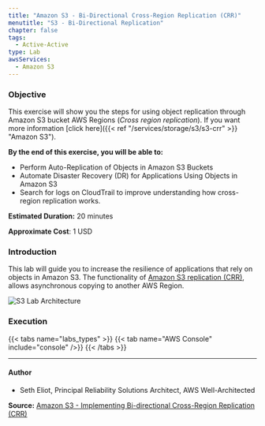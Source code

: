 ```yaml
---
title: "Amazon S3 - Bi-Directional Cross-Region Replication (CRR)"
menutitle: "S3 - Bi-Directional Replication"
chapter: false
tags:
  - Active-Active
type: Lab
awsServices: 
  - Amazon S3
---
```


### Objective

This exercise will show you the steps for using object replication through Amazon S3 bucket AWS Regions (*Cross region replication*). If you want more information [click here]({{< ref "/services/storage/s3/s3-crr" >}} "Amazon S3").

**By the end of this exercise, you will be able to:**

- Perform Auto-Replication of Objects in Amazon S3 Buckets
- Automate Disaster Recovery (DR) for Applications Using Objects in Amazon S3
- Search for logs on CloudTrail to improve understanding how cross-region replication works.

**Estimated Duration:** 20 minutes

**Approximate Cost**: 1 USD

### Introduction

This lab will guide you to increase the resilience of applications that rely on objects in Amazon S3. The functionality of [Amazon S3 replication (CRR)](https://docs.aws.amazon.com/pt_br/AmazonS3/latest/dev/replication.html), allows asynchronous copying to another AWS Region.

![S3 Lab Architecture](/images/s3-bi-crr.png?width=550px")

### Execution
{{< tabs name="labs_types" >}} 
{{< tab name="AWS Console" include="console" />}} 
{{< /tabs >}}

---

#### Author

- Seth Eliot, Principal Reliability Solutions Architect, AWS Well-Architected

**Source:** [Amazon S3 - Implementing Bi-directional Cross-Region Replication (CRR)](https://wellarchitectedlabs.com/reliability/200\_labs/200\_bidirectional_replication_for_s3/)
